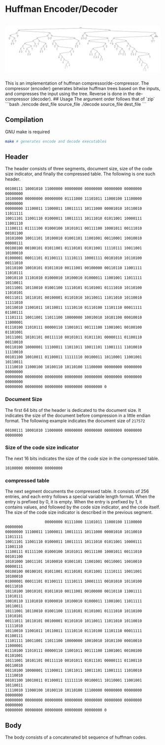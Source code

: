 # Huffman Encoder/Decoder
<h1 align="center">
    <img src="https://github.com/martian17/huffman/blob/main/visualize/huffman.png?raw=true">
</h1>
This is an implementation of huffman compressor/de-compressor. The compressor (encoder) generates bitwise huffman trees based on the inputs, and compresses the input using the tree.  
Reverse is done in the de-compressor (decoder).
## Usage
The argument order follows that of `zip`
```bash
./encode dest_file source_file
./decode source_file dest_file
```

## Compilation
GNU make is required
```bash
make # generates encode and decode executables
```

## Header
The header consists of three segments, document size, size of the code size indicator, and finally the compressed table.
The following is one such header.
```
00100111 10001010 11000000 00000000 00000000 00000000 00000000 00000000 
10100000 00000000 00000000 01111000 11101011 11000100 11100000 00000000 
00000000 11100011 11000011 10011111 10111000 00001010 10110010 11011111 
10011101 11001110 01000011 10011111 10111010 01011001 10000111 11001110 
11100111 01111100 01000100 10101011 00111100 10001011 00111010 00101100 
10101000 10011101 10100010 01001101 11001001 00110001 10010010 00000111 
00100100 00100101 01011001 01110101 01011001 11110111 10011001 10100010 
01000001 00011101 01100111 11110111 10001111 00101010 10110100 00111010 
10110100 10010101 01011010 00111001 00100000 00110110 11001111 11010111 
10010110 11101010 01000010 10100010 01000011 11001001 11011111 10110011 
10111001 10110010 01001100 11110101 01101001 01111010 10110100 11010101 
00111011 10110101 00100001 01101010 10110011 11011010 10110010 11111010 
10110010 11001011 10110011 11110110 01110100 11101110 00011111 01100111 
11101111 10011001 11011100 10000000 10010010 10101100 00010010 11000001 
01110100 11010111 00000110 11001011 00111100 11001001 00100100 01101001 
10111001 10101101 00111110 00101011 01011101 00000111 01100110 00110010 
00110100 10000001 11100011 11011011 10011101 11001111 11010010 11110010 
00101100 10010011 01100011 11111110 00100011 10110001 11001001 10110011 
11110010 11000100 10100110 10110100 11100000 00000000 00000000 00000000 
00000000 00000000 00000000 00000000 00000000 00000000 00000000 00000000 
00000000 00000000 00000000 00000000 00000000 0
```

### Document Size
The first 64 bits of the header is dedicated to the document size. It indicates the size of the document before compression in a little endian format. The following example indicates the document size of `217572`
```
00100111 10001010 11000000 00000000 00000000 00000000 00000000 00000000 
```

### Size of the code size indicator
The next 16 bits indicates the size of the code size in the compressed table.
```
10100000 00000000 00000000
```

### compressed table
The next segment documents the compressed table. It consists of 256 entries, and each entry follows a special variable length format. When the entry is prefixed by 0, it is empty. When the entry is prefixed by 1, it contains values, and followed by the code size indicator, and the code itself. The size of the code size indicator is described in the previous segment.
```
                  00000000 01111000 11101011 11000100 11100000 00000000 
00000000 11100011 11000011 10011111 10111000 00001010 10110010 11011111 
10011101 11001110 01000011 10011111 10111010 01011001 10000111 11001110 
11100111 01111100 01000100 10101011 00111100 10001011 00111010 00101100 
10101000 10011101 10100010 01001101 11001001 00110001 10010010 00000111 
00100100 00100101 01011001 01110101 01011001 11110111 10011001 10100010 
01000001 00011101 01100111 11110111 10001111 00101010 10110100 00111010 
10110100 10010101 01011010 00111001 00100000 00110110 11001111 11010111 
10010110 11101010 01000010 10100010 01000011 11001001 11011111 10110011 
10111001 10110010 01001100 11110101 01101001 01111010 10110100 11010101 
00111011 10110101 00100001 01101010 10110011 11011010 10110010 11111010 
10110010 11001011 10110011 11110110 01110100 11101110 00011111 01100111 
11101111 10011001 11011100 10000000 10010010 10101100 00010010 11000001 
01110100 11010111 00000110 11001011 00111100 11001001 00100100 01101001 
10111001 10101101 00111110 00101011 01011101 00000111 01100110 00110010 
00110100 10000001 11100011 11011011 10011101 11001111 11010010 11110010 
00101100 10010011 01100011 11111110 00100011 10110001 11001001 10110011 
11110010 11000100 10100110 10110100 11100000 00000000 00000000 00000000 
00000000 00000000 00000000 00000000 00000000 00000000 00000000 00000000 
00000000 00000000 00000000 00000000 00000000 0
```

## Body
The body consists of a concatenated bit sequence of huffman codes.
